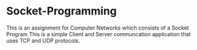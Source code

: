 # Socket-Programming
This is an assignment for Computer Networks which consists of a Socket Program
This is a simple Client and Server communcation application that uses TCP and UDP protocols.
